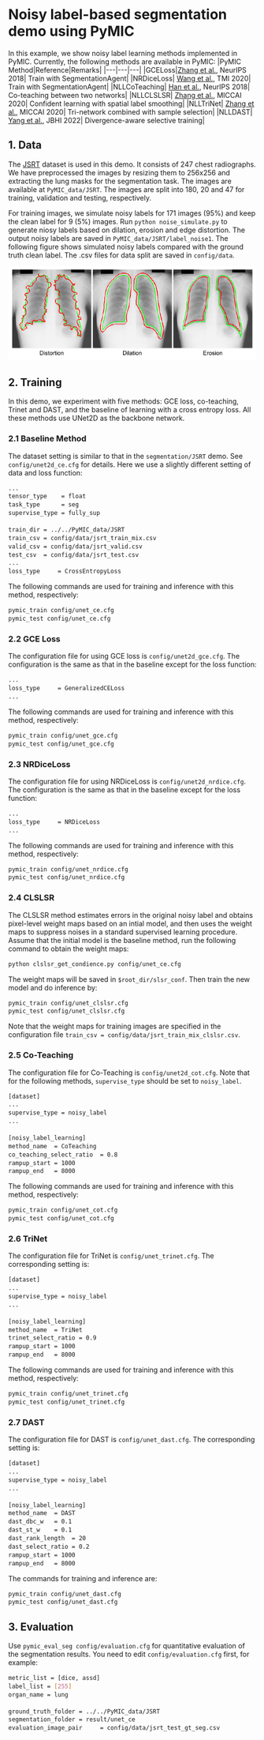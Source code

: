 # Noisy label-based segmentation demo using PyMIC

In this example, we show noisy label learning methods implemented in PyMIC.
Currently, the following methods are available in PyMIC:
|PyMIC Method|Reference|Remarks|
|---|---|---|
|GCELoss|[Zhang et al.][gce_paper], NeurIPS 2018| Train with SegmentationAgent|
|NRDiceLoss| [Wang et al.][nrdice_paper], TMI 2020| Train with SegmentationAgent|
|NLLCoTeaching| [Han et al.][cot_paper], NeurIPS 2018| Co-teaching between two networks|
|NLLCLSLSR| [Zhang et al.][cl_paper], MICCAI 2020| Confident learning with spatial label smoothing|
|NLLTriNet| [Zhang et al.][trinet_paper], MICCAI 2020| Tri-network combined with sample selection|
|NLLDAST| [Yang et al.][dast_paper], JBHI 2022| Divergence-aware selective training|

[gce_paper]:https://arxiv.org/abs/1805.07836
[nrdice_paper]:https://ieeexplore.ieee.org/document/9109297
[cot_paper]:https://arxiv.org/abs/1804.06872
[cl_paper]:https://link.springer.com/chapter/10.1007/978-3-030-59710-8_70 
[trinet_paper]:https://link.springer.com/chapter/10.1007/978-3-030-59719-1_25 
[dast_paper]:https://ieeexplore.ieee.org/document/9770406 


## 1. Data 
The [JSRT][jsrt_link] dataset is used in this demo. It consists of 247 chest radiographs. We have preprocessed the images by resizing them to 256x256 and extracting the lung masks for the segmentation task. The images are available at `PyMIC_data/JSRT`. The images are split into 180, 20 and 47 for training, validation and testing, respectively. 

[jsrt_link]:http://db.jsrt.or.jp/eng.php

For training images, we simulate noisy labels for 171 images (95%) and keep the clean label for 9 (5%) images. Run `python noise_simulate.py` to generate niosy labels based on dilation, erosion and edge distortion. The output noisy labels are saved in `PyMIC_data/JSRT/label_noise1`. The following figure shows simulated noisy labels compared with the ground truth clean label. The .csv files for data split are saved in `config/data`.

![noisy_label](./picture/noisy_label.png)


## 2. Training
In this demo, we experiment with five methods: GCE loss, co-teaching, Trinet and DAST, and the baseline of learning with a cross entropy loss. All these methods use UNet2D as the backbone network.

### 2.1 Baseline Method
The dataset setting is similar to that in the `segmentation/JSRT` demo. See `config/unet2d_ce.cfg` for details. Here we use a slightly different setting of data and loss function:

```bash
...
tensor_type    = float
task_type      = seg
supervise_type = fully_sup

train_dir = ../../PyMIC_data/JSRT
train_csv = config/data/jsrt_train_mix.csv
valid_csv = config/data/jsrt_valid.csv
test_csv  = config/data/jsrt_test.csv
...
loss_type     = CrossEntropyLoss
```

The following commands are used for training and inference with this method, respectively:

```bash
pymic_train config/unet_ce.cfg
pymic_test config/unet_ce.cfg
```

### 2.2 GCE Loss
The configuration file for using GCE loss is `config/unet2d_gce.cfg`.  The  configuration is the same as that in the baseline except for the loss function:

```bash
...
loss_type     = GeneralizedCELoss
...
```

The following commands are used for training and inference with this method, respectively:

```bash
pymic_train config/unet_gce.cfg
pymic_test config/unet_gce.cfg
```

### 2.3 NRDiceLoss
The configuration file for using NRDiceLoss is `config/unet2d_nrdice.cfg`.  The  configuration is the same as that in the baseline except for the loss function:

```bash
...
loss_type     = NRDiceLoss
...
```

The following commands are used for training and inference with this method, respectively:

```bash
pymic_train config/unet_nrdice.cfg
pymic_test config/unet_nrdice.cfg
```

### 2.4 CLSLSR
The CLSLSR method estimates errors in the original noisy label and obtains pixel-level weight maps based on an intial model, and then uses the weight maps to suppress noises in  a standard supervised learning procedure. Assume that the initial model is the baseline method, run the following command to obtain the weight maps:

```bash
python clslsr_get_condience.py config/unet_ce.cfg
```

The weight maps will be saved in `$root_dir/slsr_conf`. Then train the new model and do inference by:

```bash
pymic_train config/unet_clslsr.cfg
pymic_test config/unet_clslsr.cfg
```

Note that the weight maps for training images are specified in the configuration file `train_csv = config/data/jsrt_train_mix_clslsr.csv`.

### 2.5 Co-Teaching
The configuration file for Co-Teaching is `config/unet2d_cot.cfg`. Note that for the following methods, `supervise_type` should be set to  `noisy_label`.

```bash
[dataset]
...
supervise_type = noisy_label
...

[noisy_label_learning]
method_name  = CoTeaching
co_teaching_select_ratio  = 0.8  
rampup_start = 1000
rampup_end   = 8000
```

The following commands are used for training and inference with this method, respectively:
```bash
pymic_train config/unet_cot.cfg
pymic_test config/unet_cot.cfg
```

### 2.6 TriNet
The configuration file for TriNet is `config/unet_trinet.cfg`. The corresponding setting is:

```bash 
[dataset]
...
supervise_type = noisy_label
...

[noisy_label_learning]
method_name  = TriNet
trinet_select_ratio = 0.9
rampup_start = 1000
rampup_end   = 8000
```

The following commands are used for training and inference with this method, respectively:

```bash
pymic_train config/unet_trinet.cfg
pymic_test config/unet_trinet.cfg
```

### 2.7 DAST
The configuration file for DAST is `config/unet_dast.cfg`. The corresponding setting is:

```bash
[dataset]
...
supervise_type = noisy_label
...

[noisy_label_learning]
method_name  = DAST
dast_dbc_w   = 0.1
dast_st_w    = 0.1  
dast_rank_length  = 20
dast_select_ratio = 0.2
rampup_start = 1000
rampup_end   = 8000
```

The commands for training and inference are:

```bash
pymic_train config/unet_dast.cfg
pymic_test config/unet_dast.cfg
```

## 3. Evaluation
Use `pymic_eval_seg config/evaluation.cfg` for quantitative evaluation of the segmentation results. You need to edit `config/evaluation.cfg` first, for example:

```bash
metric_list = [dice, assd]
label_list = [255]
organ_name = lung

ground_truth_folder = ../../PyMIC_data/JSRT
segmentation_folder = result/unet_ce
evaluation_image_pair     = config/data/jsrt_test_gt_seg.csv
```

